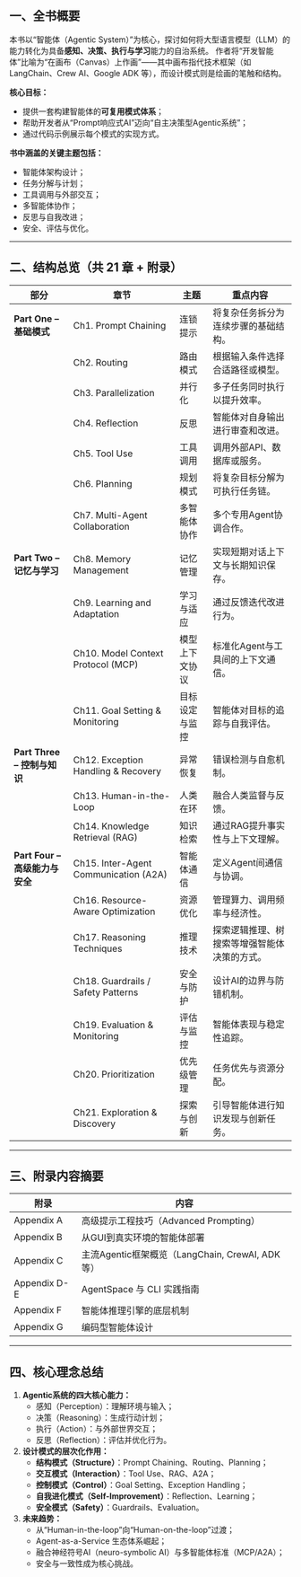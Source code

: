 ##  一、全书概要

本书以“智能体（Agentic System）”为核心，探讨如何将大型语言模型（LLM）的能力转化为具备**感知、决策、执行与学习**能力的自治系统。
 作者将“开发智能体”比喻为“在画布（Canvas）上作画”——其中画布指代技术框架（如 LangChain、Crew AI、Google ADK 等），而设计模式则是绘画的笔触和结构。

**核心目标：**

- 提供一套构建智能体的**可复用模式体系**；
- 帮助开发者从“Prompt响应式AI”迈向“自主决策型Agentic系统”；
- 通过代码示例展示每个模式的实现方式。

**书中涵盖的关键主题包括：**

- 智能体架构设计；
- 任务分解与计划；
- 工具调用与外部交互；
- 多智能体协作；
- 反思与自我改进；
- 安全、评估与优化。

------

## 二、结构总览（共 21 章 + 附录）

| 部分                    | 章节                           | 主题         | 重点内容                             |
| ----------------------- | ------------------------------ | ------------ | ------------------------------------ |
| **Part One – 基础模式** | Ch1. Prompt Chaining           | 连锁提示     | 将复杂任务拆分为连续步骤的基础结构。 |
|                         | Ch2. Routing                   | 路由模式     | 根据输入条件选择合适路径或模型。     |
|                         | Ch3. Parallelization           | 并行化       | 多子任务同时执行以提升效率。         |
|                         | Ch4. Reflection                | 反思         | 智能体对自身输出进行审查和改进。     |
|                         | Ch5. Tool Use                  | 工具调用     | 调用外部API、数据库或服务。          |
|                         | Ch6. Planning                  | 规划模式     | 将复杂目标分解为可执行任务链。       |
|                         | Ch7. Multi-Agent Collaboration | 多智能体协作 | 多个专用Agent协调合作。              |
| **Part Two – 记忆与学习** | Ch8. Memory Management | 记忆管理 | 实现短期对话上下文与长期知识保存。 |
|  | Ch9. Learning and Adaptation | 学习与适应 | 通过反馈迭代改进行为。 |
|  | Ch10. Model Context Protocol (MCP) | 模型上下文协议 | 标准化Agent与工具间的上下文通信。 |
|  | Ch11. Goal Setting & Monitoring | 目标设定与监控 | 智能体对目标的追踪与自我评估。 |
| **Part Three – 控制与知识** | Ch12. Exception Handling & Recovery | 异常恢复 | 错误检测与自愈机制。 |
|  | Ch13. Human-in-the-Loop | 人类在环 | 融合人类监督与反馈。 |
|  | Ch14. Knowledge Retrieval (RAG) | 知识检索 | 通过RAG提升事实性与上下文理解。 |
| **Part Four – 高级能力与安全** | Ch15. Inter-Agent Communication (A2A) | 智能体通信 | 定义Agent间通信与协调。 |
|  | Ch16. Resource-Aware Optimization | 资源优化 | 管理算力、调用频率与经济性。 |
|  | Ch17. Reasoning Techniques | 推理技术 | 探索逻辑推理、树搜索等增强智能体决策的方式。 |
|  | Ch18. Guardrails / Safety Patterns | 安全与防护 | 设计AI的边界与防错机制。 |
|  | Ch19. Evaluation & Monitoring | 评估与监控 | 智能体表现与稳定性追踪。 |
|  | Ch20. Prioritization | 优先级管理 | 任务优先与资源分配。 |
|  | Ch21. Exploration & Discovery | 探索与创新 | 引导智能体进行知识发现与创新任务。 |

------

##  三、附录内容摘要

| 附录         | 内容                                             |
| ------------ | ------------------------------------------------ |
| Appendix A   | 高级提示工程技巧（Advanced Prompting）           |
| Appendix B   | 从GUI到真实环境的智能体部署                      |
| Appendix C   | 主流Agentic框架概览（LangChain, CrewAI, ADK 等） |
| Appendix D-E | AgentSpace 与 CLI 实践指南                       |
| Appendix F   | 智能体推理引擎的底层机制                         |
| Appendix G   | 编码型智能体设计                                 |

------

##  四、核心理念总结

1. **Agentic系统的四大核心能力：**
   - 感知（Perception）：理解环境与输入；
   - 决策（Reasoning）：生成行动计划；
   - 执行（Action）：与外部世界交互；
   - 反思（Reflection）：评估并优化行为。
2. **设计模式的层次化作用：**
   - **结构模式（Structure）**：Prompt Chaining、Routing、Planning；
   - **交互模式（Interaction）**：Tool Use、RAG、A2A；
   - **控制模式（Control）**：Goal Setting、Exception Handling；
   - **自我进化模式（Self-Improvement）**：Reflection、Learning；
   - **安全模式（Safety）**：Guardrails、Evaluation。
3. **未来趋势：**
   - 从“Human-in-the-loop”向“Human-on-the-loop”过渡；
   - Agent-as-a-Service 生态体系崛起；
   - 融合神经符号AI（neuro-symbolic AI）与多智能体标准（MCP/A2A）；
   - 安全与一致性成为核心挑战。